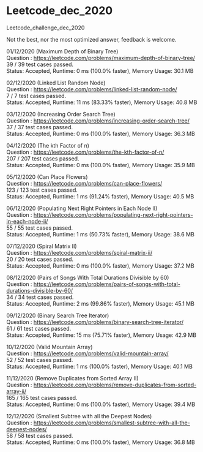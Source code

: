 # Leetcode_dec_2020
Leetcode_challenge_dec_2020

Not the best, nor the most optimized answer, feedback is welcome.


01/12/2020 (Maximum Depth of Binary Tree) \
Question : https://leetcode.com/problems/maximum-depth-of-binary-tree/ \
39 / 39 test cases passed.\
Status: Accepted, Runtime: 0 ms (100.0% faster), Memory Usage: 30.1 MB 

02/12/2020 (Linked List Random Node) \
Question : https://leetcode.com/problems/linked-list-random-node/ \
7 / 7 test cases passed.\
Status: Accepted, Runtime: 11 ms (83.33% faster), Memory Usage: 40.8 MB 

03/12/2020 (Increasing Order Search Tree) \
Question : https://leetcode.com/problems/increasing-order-search-tree/ \
37 / 37 test cases passed.\
Status: Accepted, Runtime: 0 ms (100.0% faster), Memory Usage: 36.3 MB 

04/12/2020 (The kth Factor of n) \
Question : https://leetcode.com/problems/the-kth-factor-of-n/ \
207 / 207 test cases passed.\
Status: Accepted, Runtime: 0 ms (100.0% faster), Memory Usage: 35.9 MB 

05/12/2020 (Can Place Flowers) \
Question : https://leetcode.com/problems/can-place-flowers/ \
123 / 123 test cases passed.\
Status: Accepted, Runtime: 1 ms (91.24% faster), Memory Usage: 40.5 MB 

06/12/2020 (Populating Next Right Pointers in Each Node II) \
Question : https://leetcode.com/problems/populating-next-right-pointers-in-each-node-ii/ \
55 / 55 test cases passed.\
Status: Accepted, Runtime: 1 ms (50.73% faster), Memory Usage: 38.6 MB 

07/12/2020 (Spiral Matrix II) \
Question : https://leetcode.com/problems/spiral-matrix-ii/ \
20 / 20 test cases passed.\
Status: Accepted, Runtime: 0 ms (100.0% faster), Memory Usage: 37.2 MB 

08/12/2020 (Pairs of Songs With Total Durations Divisible by 60) \
Question : https://leetcode.com/problems/pairs-of-songs-with-total-durations-divisible-by-60/ \
34 / 34 test cases passed.\
Status: Accepted, Runtime: 2 ms (99.86% faster), Memory Usage: 45.1 MB 

09/12/2020 (Binary Search Tree Iterator) \
Question : https://leetcode.com/problems/binary-search-tree-iterator/ \
61 / 61 test cases passed.\
Status: Accepted, Runtime: 15 ms (75.71% faster), Memory Usage: 42.9 MB 

10/12/2020 (Valid Mountain Array) \
Question : https://leetcode.com/problems/valid-mountain-array/ \
52 / 52 test cases passed.\
Status: Accepted, Runtime: 1 ms (100.0% faster), Memory Usage: 40.1 MB 

11/12/2020 (Remove Duplicates from Sorted Array II) \
Question : https://leetcode.com/problems/remove-duplicates-from-sorted-array-ii/ \
165 / 165 test cases passed.\
Status: Accepted, Runtime: 0 ms (100.0% faster), Memory Usage: 39.4 MB 

12/12/2020 (Smallest Subtree with all the Deepest Nodes) \
Question : https://leetcode.com/problems/smallest-subtree-with-all-the-deepest-nodes/ \
58 / 58 test cases passed.\
Status: Accepted, Runtime: 0 ms (100.0% faster), Memory Usage: 36.8 MB 

